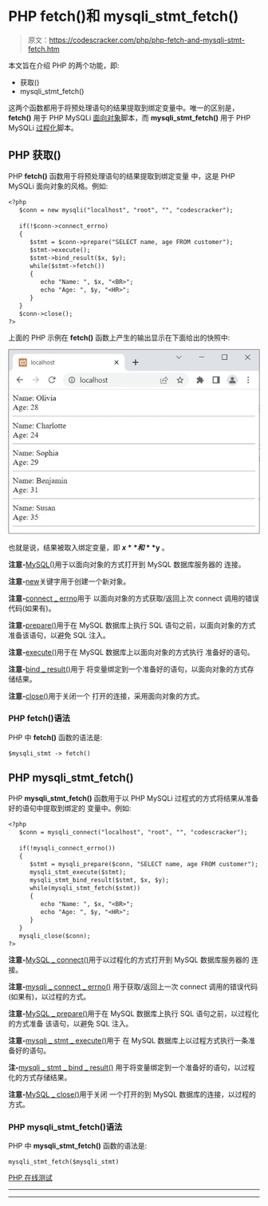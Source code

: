 # PHP fetch()和 mysqli_stmt_fetch()

> 原文：<https://codescracker.com/php/php-fetch-and-mysqli-stmt-fetch.htm>

本文旨在介绍 PHP 的两个功能，即:

*   获取()
*   mysqli_stmt_fetch()

这两个函数都用于将预处理语句的结果提取到绑定变量中。唯一的区别是， **fetch()** 用于 PHP MySQLi <u>面向对象</u>脚本，而 **mysqli_stmt_fetch()** 用于 PHP MySQLi <u>过程化</u>脚本。

## PHP 获取()

PHP **fetch()** 函数用于将预处理语句的结果提取到绑定变量 中，这是 PHP MySQLi 面向对象的风格。例如:

```
<?php
   $conn = new mysqli("localhost", "root", "", "codescracker");

   if(!$conn->connect_errno)
   {
      $stmt = $conn->prepare("SELECT name, age FROM customer");
      $stmt->execute();
      $stmt->bind_result($x, $y);
      while($stmt->fetch())
      {
         echo "Name: ", $x, "<BR>";
         echo "Age: ", $y, "<HR>";
      }
   }
   $conn->close();
?>
```

上面的 PHP 示例在 **fetch()** 函数上产生的输出显示在下面给出的快照中:

![php fetch function](img/2044f8eb1494c2d17c340c80f6d74c52.png)

也就是说，结果被取入绑定变量，即 **$x** 和 **$y** 。

**注意-**[MySQL()](/php/php-mysqli-connect-to-database.htm)用于以面向对象的方式打开到 MySQL 数据库服务器的 连接。

**注意-**[new](/php/php-new-keyword.htm)关键字用于创建一个新对象。

**注意-**[connect _ errno](/php/php-connect-errno-and-mysqli-connect-errno.htm)用于 以面向对象的方式获取/返回上次 connect 调用的错误代码(如果有)。

**注意-**[prepare()](/php/php-prepare-and-mysqli-prepare.htm)用于在 MySQL 数据库上执行 SQL 语句之前，以面向对象的方式准备该语句，以避免 SQL 注入。

**注意-**[execute()](/php/php-execute-and-mysqli-stmt-execute.htm)用于在 MySQL 数据库上以面向对象的方式执行 准备好的语句。

**注意-**[bind _ result()](/php/php-bind-result-and-mysqli-stmt-bind-result.htm)用于 将变量绑定到一个准备好的语句，以面向对象的方式存储结果。

**注意-**[close()](/php/php-mysqli-close-database-connection.htm)用于关闭一个 打开的连接，采用面向对象的方式。

### PHP fetch()语法

PHP 中 **fetch()** 函数的语法是:

```
$mysqli_stmt -> fetch()
```

## PHP mysqli_stmt_fetch()

PHP **mysqli_stmt_fetch()** 函数用于以 PHP MySQLi 过程式的方式将结果从准备好的语句中提取到绑定的 变量中。例如:

```
<?php
   $conn = mysqli_connect("localhost", "root", "", "codescracker");

   if(!mysqli_connect_errno())
   {
      $stmt = mysqli_prepare($conn, "SELECT name, age FROM customer");
      mysqli_stmt_execute($stmt);
      mysqli_stmt_bind_result($stmt, $x, $y);
      while(mysqli_stmt_fetch($stmt))
      {
         echo "Name: ", $x, "<BR>";
         echo "Age: ", $y, "<HR>";
      }
   }
   mysqli_close($conn);
?>
```

**注意-**[MySQL _ connect()](/php/php-mysqli-connect-to-database.htm)用于以过程化的方式打开到 MySQL 数据库服务器的 连接。

**注意-**[mysqli _ connect _ errno()](/php/php-connect-errno-and-mysqli-connect-errno.htm) 用于获取/返回上一次 connect 调用的错误代码(如果有)，以过程的方式。

**注意-**[MySQL _ prepare()](/php/php-prepare-and-mysqli-prepare.htm)用于在 MySQL 数据库上执行 SQL 语句之前，以过程化的方式准备 该语句，以避免 SQL 注入。

**注意-**[mysqli _ stmt _ execute()](/php/php-execute-and-mysqli-stmt-execute.htm)用于 在 MySQL 数据库上以过程方式执行一条准备好的语句。

**注-**[mysqli _ stmt _ bind _ result()](/php/php-bind-result-and-mysqli-stmt-bind-result.htm) 用于将变量绑定到一个准备好的语句，以过程化的方式存储结果。

**注意-**[MySQL _ close()](/php/php-mysqli-close-database-connection.htm)用于关闭 一个打开的到 MySQL 数据库的连接，以过程的方式。

### PHP mysqli_stmt_fetch()语法

PHP 中 **mysqli_stmt_fetch()** 函数的语法是:

```
mysqli_stmt_fetch($mysqli_stmt)
```

[PHP 在线测试](/exam/showtest.php?subid=8)

* * *

* * *